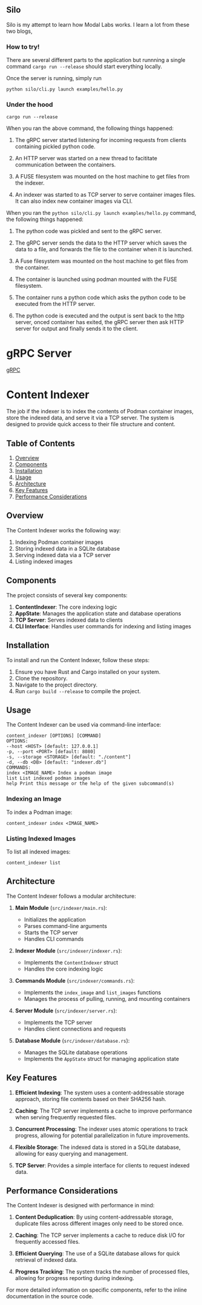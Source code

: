 ## Silo

Silo is my attempt to learn how Modal Labs works. I learn a lot from these two blogs,

### How to try!

There are several different parts to the application but runnning a single command `cargo run --release` should start everything locally.

Once the server is running, simply run

```
python silo/cli.py launch examples/hello.py
```

### Under the hood

`cargo run --release`

When you ran the above command, the following things happened:

1. The gRPC server started listening for incoming requests from clients containing pickled python code.
2. An HTTP server was started on a new thread to facititate communication between the containers.

3. A FUSE filesystem was mounted on the host machine to get files from the indexer.
4. An indexer was started to as TCP server to serve container images files. It can also index new container images via CLI.

When you ran the `python silo/cli.py launch examples/hello.py` command, the following things happened:

1. The python code was pickled and sent to the gRPC server.
2. The gRPC server sends the data to the HTTP server which saves the data to a file, and forwards the file to the container when it is launched.

3. A Fuse filesystem was mounted on the host machine to get files from the container.
4. The container is launched using podman mounted with the FUSE filesystem.

5. The container runs a python code which asks the python code to be executed from the HTTP server.
6. The python code is executed and the output is sent back to the http server, onced container has exited, the gRPC server then ask HTTP server for output and finally sends it to the client.


# gRPC Server
[gRPC](src/grpc.rs)





# Content Indexer

The job if the indexer is to index the contents of Podman container images, store the indexed data, and serve it via a TCP server. The system is designed to provide quick access to their file structure and content.

## Table of Contents

1. [Overview](#overview)
2. [Components](#components)
3. [Installation](#installation)
4. [Usage](#usage)
5. [Architecture](#architecture)
6. [Key Features](#key-features)
7. [Performance Considerations](#performance-considerations)

## Overview

The Content Indexer works the following way:

1. Indexing Podman container images
2. Storing indexed data in a SQLite database
3. Serving indexed data via a TCP server
4. Listing indexed images

## Components

The project consists of several key components:

1. **ContentIndexer**: The core indexing logic
2. **AppState**: Manages the application state and database operations
3. **TCP Server**: Serves indexed data to clients
4. **CLI Interface**: Handles user commands for indexing and listing images

## Installation

To install and run the Content Indexer, follow these steps:

1. Ensure you have Rust and Cargo installed on your system.
2. Clone the repository.
3. Navigate to the project directory.
4. Run `cargo build --release` to compile the project.

## Usage

The Content Indexer can be used via command-line interface:

```
content_indexer [OPTIONS] [COMMAND]
OPTIONS:
--host <HOST> [default: 127.0.0.1]
-p, --port <PORT> [default: 8080]
-s, --storage <STORAGE> [default: "./content"]
-d, --db <DB> [default: "indexer.db"]
COMMANDS:
index <IMAGE_NAME> Index a podman image
list List indexed podman images
help Print this message or the help of the given subcommand(s)
```

### Indexing an Image

To index a Podman image:

```
content_indexer index <IMAGE_NAME>
```

### Listing Indexed Images

To list all indexed images:

```
content_indexer list
```

## Architecture

The Content Indexer follows a modular architecture:

1. **Main Module** (`src/indexer/main.rs`):

   - Initializes the application
   - Parses command-line arguments
   - Starts the TCP server
   - Handles CLI commands

2. **Indexer Module** (`src/indexer/indexer.rs`):

   - Implements the `ContentIndexer` struct
   - Handles the core indexing logic

3. **Commands Module** (`src/indexer/commands.rs`):

   - Implements the `index_image` and `list_images` functions
   - Manages the process of pulling, running, and mounting containers

4. **Server Module** (`src/indexer/server.rs`):

   - Implements the TCP server
   - Handles client connections and requests

5. **Database Module** (`src/indexer/database.rs`):
   - Manages the SQLite database operations
   - Implements the `AppState` struct for managing application state

## Key Features

1. **Efficient Indexing**: The system uses a content-addressable storage approach, storing file contents based on their SHA256 hash.

2. **Caching**: The TCP server implements a cache to improve performance when serving frequently requested files.

3. **Concurrent Processing**: The indexer uses atomic operations to track progress, allowing for potential parallelization in future improvements.

4. **Flexible Storage**: The indexed data is stored in a SQLite database, allowing for easy querying and management.

5. **TCP Server**: Provides a simple interface for clients to request indexed data.

## Performance Considerations

The Content Indexer is designed with performance in mind:

1. **Content Deduplication**: By using content-addressable storage, duplicate files across different images only need to be stored once.

2. **Caching**: The TCP server implements a cache to reduce disk I/O for frequently accessed files.

3. **Efficient Querying**: The use of a SQLite database allows for quick retrieval of indexed data.

4. **Progress Tracking**: The system tracks the number of processed files, allowing for progress reporting during indexing.

For more detailed information on specific components, refer to the inline documentation in the source code.
